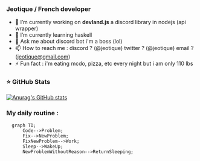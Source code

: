 ### Jeotique / French developer

- 🔭 I’m currently working on **devland.js** a discord library in nodejs (api wrapper)
- 🌱 I’m currently learning haskell
- 💬 Ask me about discord bot i'm a boss (lol)
- 📫 How to reach me : discord ? (@jeotique) twitter ? (@jeotique) email ? (jeotique@gmail.com) 
- ⚡ Fun fact : i'm eating mcdo, pizza, etc every night but i am only 110 lbs

### ⭐ GitHub Stats

[![Anurag's GitHub stats](https://github-readme-stats.vercel.app/api?username=Jeotique&show_icons=true&hide_border=false&title_color=3B1F94f&icon_color=FFE500&bg_color=09131B&text_color=ffffff&border_color=0c1a25)](https://github.com/anuraghazra/github-readme-stats)

### My daily routine :

```mermaid
  graph TD;
      Code-->Problem;
      Fix-->NewProblem;
      FixNewProblem-->Work;
      Sleep-->WakeUp;
      NewProblemWithoutReason-->ReturnSleeping;
```
